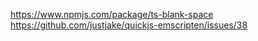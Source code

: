 https://www.npmjs.com/package/ts-blank-space
https://github.com/justjake/quickjs-emscripten/issues/38
